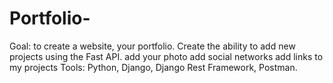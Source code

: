 # Portfolio-
Goal: to create a website, your portfolio. Create the ability to add new projects using the Fast API.
    add your photo
    add social networks
    add links to my projects
Tools: Python, Django, Django Rest Framework, Postman.
